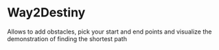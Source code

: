 # Way2Destiny
Allows to add obstacles, pick your start and end points and visualize the demonstration of finding the shortest path
